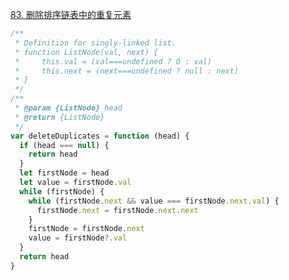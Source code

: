 [83. 删除排序链表中的重复元素](https://leetcode.cn/problems/remove-duplicates-from-sorted-list/)

```javascript
/**
 * Definition for singly-linked list.
 * function ListNode(val, next) {
 *     this.val = (val===undefined ? 0 : val)
 *     this.next = (next===undefined ? null : next)
 * }
 */
/**
 * @param {ListNode} head
 * @return {ListNode}
 */
var deleteDuplicates = function (head) {
  if (head === null) {
    return head
  }
  let firstNode = head
  let value = firstNode.val
  while (firstNode) {
    while (firstNode.next && value === firstNode.next.val) {
      firstNode.next = firstNode.next.next
    }
    firstNode = firstNode.next
    value = firstNode?.val
  }
  return head
}
```
